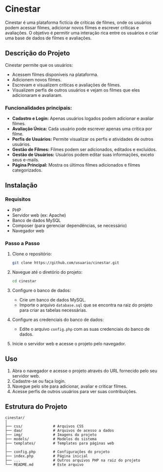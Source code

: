 # Cinestar

Cinestar é uma plataforma fictícia de críticas de filmes, onde os usuários podem acessar filmes, adicionar novos filmes e escrever críticas e avaliações. O objetivo é permitir uma interação rica entre os usuários e criar uma base de dados de filmes e avaliações.

## Descrição do Projeto

Cinestar permite que os usuários:
- Acessem filmes disponíveis na plataforma.
- Adicionem novos filmes.
- Escrevam e visualizem críticas e avaliações de filmes.
- Visualizem perfis de outros usuários e vejam os filmes que eles adicionaram e avaliaram.

### Funcionalidades principais:

- **Cadastro e Login:** Apenas usuários logados podem adicionar e avaliar filmes.
- **Avaliação Única:** Cada usuário pode escrever apenas uma crítica por filme.
- **Perfis de Usuários:** Permite visualizar os perfis e atividades de outros usuários.
- **Gestão de Filmes:** Filmes podem ser adicionados, editados e excluídos.
- **Gestão de Usuários:** Usuários podem editar suas informações, exceto seus e-mails.
- **Página Principal:** Mostra os últimos filmes adicionados e filmes categorizados.

## Instalação

### Requisitos

- PHP
- Servidor web (ex: Apache)
- Banco de dados MySQL
- Composer (para gerenciar dependências, se necessário)
- Navegador web

### Passo a Passo

1. Clone o repositório:
    ```bash
    git clone https://github.com/usuario/cinestar.git
    ```

2. Navegue até o diretório do projeto:
    ```bash
    cd cinestar
    ```

3. Configure o banco de dados:
    - Crie um banco de dados MySQL.
    - Importe o arquivo `database.sql` que se encontra na raiz do projeto para criar as tabelas necessárias.

4. Configure as credenciais do banco de dados:
    - Edite o arquivo `config.php` com as suas credenciais do banco de dados.

5. Inicie o servidor web e acesse o projeto pelo navegador.

## Uso

1. Abra o navegador e acesse o projeto através do URL fornecido pelo seu servidor web.
2. Cadastre-se ou faça login.
3. Navegue pelo site para adicionar, avaliar e criticar filmes.
4. Acesse perfis de outros usuários para ver suas contribuições.

## Estrutura do Projeto

```plaintext
cinestar/
│
├── css/              # Arquivos CSS
├── dao/              # Arquivos de acesso a dados
├── img/              # Imagens do projeto
├── models/           # Modelos do sistema
├── templates/        # Templates para páginas web
│
├── config.php        # Configurações do projeto
├── index.php         # Página inicial
├── ...               # Outros arquivos PHP na raiz do projeto
└── README.md         # Este arquivo
